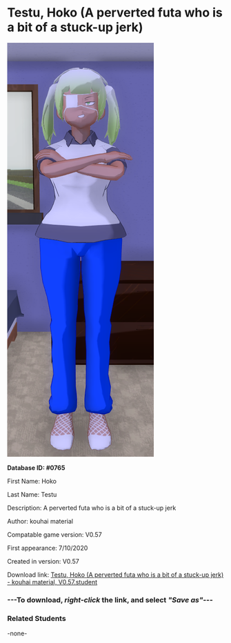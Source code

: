 # Testu, Hoko (A perverted futa who is a bit of a stuck-up jerk)

<img src="../../Files/Images/Testu, Hoko (A perverted futa who is a bit of a stuck-up jerk).png" title="Testu, Hoko (A perverted futa who is a bit of a stuck-up jerk) - kouhai material, V0.57">

**Database ID: #0765**

First Name: Hoko

Last Name: Testu

Description: A perverted futa who is a bit of a stuck-up jerk

Author: kouhai material

Compatable game version: V0.57

First appearance: 7/10/2020

Created in version: V0.57

Download link: <a href="https://raw.githubusercontent.com/Arbiter1223/Daigaku-Gurashi-Custom-Students/master/Files/Student%20Files/Testu%2C%20Hoko%20(A%20perverted%20futa%20who%20is%20a%20bit%20of%20a%20stuck-up%20jerk)%20-%20kouhai%20material%2C%20V0.57.student">Testu, Hoko (A perverted futa who is a bit of a stuck-up jerk) - kouhai material, V0.57.student</a>

### ---**To download, _right-click_ the link, and select _"Save as"_**---

### Related Students

-none-
